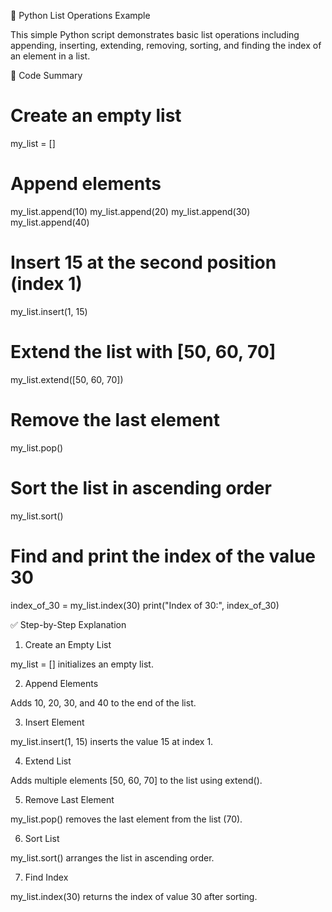 📘 Python List Operations Example

This simple Python script demonstrates basic list operations including appending, inserting, extending, removing, sorting, and finding the index of an element in a list.

🧾 Code Summary

# Create an empty list
my_list = []

# Append elements
my_list.append(10)
my_list.append(20)
my_list.append(30)
my_list.append(40)

# Insert 15 at the second position (index 1)
my_list.insert(1, 15)

# Extend the list with [50, 60, 70]
my_list.extend([50, 60, 70])

# Remove the last element
my_list.pop()

# Sort the list in ascending order
my_list.sort()

# Find and print the index of the value 30
index_of_30 = my_list.index(30)
print("Index of 30:", index_of_30)

✅ Step-by-Step Explanation

1. Create an Empty List

my_list = [] initializes an empty list.



2. Append Elements

Adds 10, 20, 30, and 40 to the end of the list.



3. Insert Element

my_list.insert(1, 15) inserts the value 15 at index 1.



4. Extend List

Adds multiple elements [50, 60, 70] to the list using extend().



5. Remove Last Element

my_list.pop() removes the last element from the list (70).



6. Sort List

my_list.sort() arranges the list in ascending order.



7. Find Index

my_list.index(30) returns the index of value 30 after sorting.
